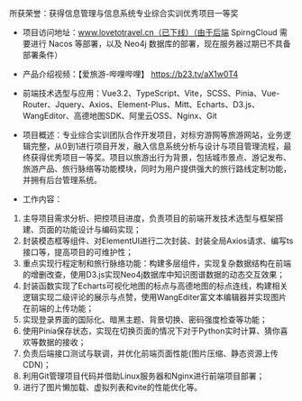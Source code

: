 所获荣誉：获得信息管理与信息系统专业综合实训优秀项目一等奖

- 项目访问地址：www.lovetotravel.cn（已下线）（由于后端 SpirngCloud 需要进行 Nacos 等部署，以及 Neo4j 数据库的部署，现在服务器过期已不具备部署条件）
- 产品介绍视频：【爱旅游-哔哩哔哩】 https://b23.tv/aX1w0T4
- 前端技术选型与应用：Vue3.2、TypeScript、Vite，SCSS、Pinia、Vue-Router、Jquery、Axios、Element-Plus、Mitt、Echarts、D3.js、WangEditor、高德地图SDK、阿里云OSS、Nginx、Git
- 项目概述：专业综合实训团队合作开发项目，对标穷游网等旅游网站，业务逻辑完整，从0到1进行项目开发，融入信息系统分析与设计与项目管理流程，最终获得优秀项目一等奖。项目以旅游出行为背景，包括城市景点、游记发布、旅游产品、旅行脉络等功能模块，同时为用户提供强大的旅行路线定制功能，并拥有后台管理系统。

- 工作内容：

1. 主导项目需求分析、把控项目进度，负责项目的前端开发技术选型与框架搭建、页面的功能设计与编码实现；
2. 封装模态框等组件、对ElementUI进行二次封装、封装全局Axios请求、编写ts接口等，提高项目的可维护性；
3. 重点实现行程定制和旅行脉络功能：构建多层组件，实现复杂数据结构在前端的增删改查，使用D3.js实现Neo4j数据库中知识图谱数据的动态交互效果；
4. 封装函数实现了Echarts可视化地图的标点与高德地图的标点连线，构建相关逻辑实现二级评论的展示与点赞，使用WangEditer富文本编辑器并实现图片在前端的上传功能；
5. 实现登录界面的国际化、暗黑主题、背景切换、密码强度检查等功能；
6. 使用Pinia保存状态，实现在切换页面的情况下对于Python实时计算、猜你喜欢等数据的接收；
7. 负责后端接口测试与联调，并优化前端页面性能(图片压缩、静态资源上传CDN)；
8. 利用Git管理项目代码并借助Linux服务器和Nginx进行前端项目部署；
9. 进行了图片懒加载、虚拟列表和vite的性能优化等。
